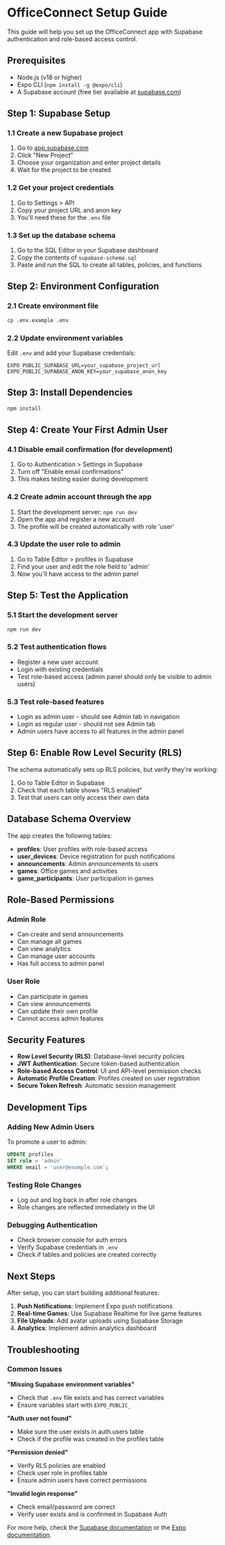 # OfficeConnect Setup Guide

This guide will help you set up the OfficeConnect app with Supabase authentication and role-based access control.

## Prerequisites

- Node.js (v18 or higher)
- Expo CLI (`npm install -g @expo/cli`)
- A Supabase account (free tier available at [supabase.com](https://supabase.com))

## Step 1: Supabase Setup

### 1.1 Create a new Supabase project
1. Go to [app.supabase.com](https://app.supabase.com)
2. Click "New Project"
3. Choose your organization and enter project details
4. Wait for the project to be created

### 1.2 Get your project credentials
1. Go to Settings > API
2. Copy your project URL and anon key
3. You'll need these for the `.env` file

### 1.3 Set up the database schema
1. Go to the SQL Editor in your Supabase dashboard
2. Copy the contents of `supabase-schema.sql`
3. Paste and run the SQL to create all tables, policies, and functions

## Step 2: Environment Configuration

### 2.1 Create environment file
```bash
cp .env.example .env
```

### 2.2 Update environment variables
Edit `.env` and add your Supabase credentials:
```env
EXPO_PUBLIC_SUPABASE_URL=your_supabase_project_url
EXPO_PUBLIC_SUPABASE_ANON_KEY=your_supabase_anon_key
```

## Step 3: Install Dependencies

```bash
npm install
```

## Step 4: Create Your First Admin User

### 4.1 Disable email confirmation (for development)
1. Go to Authentication > Settings in Supabase
2. Turn off "Enable email confirmations"
3. This makes testing easier during development

### 4.2 Create admin account through the app
1. Start the development server: `npm run dev`
2. Open the app and register a new account
3. The profile will be created automatically with role 'user'

### 4.3 Update the user role to admin
1. Go to Table Editor > profiles in Supabase
2. Find your user and edit the role field to 'admin'
3. Now you'll have access to the admin panel

## Step 5: Test the Application

### 5.1 Start the development server
```bash
npm run dev
```

### 5.2 Test authentication flows
- Register a new user account
- Login with existing credentials
- Test role-based access (admin panel should only be visible to admin users)

### 5.3 Test role-based features
- Login as admin user - should see Admin tab in navigation
- Login as regular user - should not see Admin tab
- Admin users have access to all features in the admin panel

## Step 6: Enable Row Level Security (RLS)

The schema automatically sets up RLS policies, but verify they're working:

1. Go to Table Editor in Supabase
2. Check that each table shows "RLS enabled"
3. Test that users can only access their own data

## Database Schema Overview

The app creates the following tables:

- **profiles**: User profiles with role-based access
- **user_devices**: Device registration for push notifications
- **announcements**: Admin announcements to users
- **games**: Office games and activities
- **game_participants**: User participation in games

## Role-Based Permissions

### Admin Role
- Can create and send announcements
- Can manage all games
- Can view analytics
- Can manage user accounts
- Has full access to admin panel

### User Role
- Can participate in games
- Can view announcements
- Can update their own profile
- Cannot access admin features

## Security Features

- **Row Level Security (RLS)**: Database-level security policies
- **JWT Authentication**: Secure token-based authentication
- **Role-based Access Control**: UI and API-level permission checks
- **Automatic Profile Creation**: Profiles created on user registration
- **Secure Token Refresh**: Automatic session management

## Development Tips

### Adding New Admin Users
To promote a user to admin:
```sql
UPDATE profiles 
SET role = 'admin' 
WHERE email = 'user@example.com';
```

### Testing Role Changes
- Log out and log back in after role changes
- Role changes are reflected immediately in the UI

### Debugging Authentication
- Check browser console for auth errors
- Verify Supabase credentials in `.env`
- Check if tables and policies are created correctly

## Next Steps

After setup, you can start building additional features:

1. **Push Notifications**: Implement Expo push notifications
2. **Real-time Games**: Use Supabase Realtime for live game features
3. **File Uploads**: Add avatar uploads using Supabase Storage
4. **Analytics**: Implement admin analytics dashboard

## Troubleshooting

### Common Issues

**"Missing Supabase environment variables"**
- Check that `.env` file exists and has correct variables
- Ensure variables start with `EXPO_PUBLIC_`

**"Auth user not found"**
- Make sure the user exists in auth.users table
- Check if the profile was created in the profiles table

**"Permission denied"**
- Verify RLS policies are enabled
- Check user role in profiles table
- Ensure admin users have correct permissions

**"Invalid login response"**
- Check email/password are correct
- Verify user exists and is confirmed in Supabase Auth

For more help, check the [Supabase documentation](https://supabase.com/docs) or the [Expo documentation](https://docs.expo.dev/).